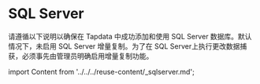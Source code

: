 # SQL Server

请遵循以下说明以确保在 Tapdata 中成功添加和使用 SQL Server 数据库。默认情况下，未启用 SQL Server 增量复制。为了在 SQL Server上执行更改数据捕获，必须事先由管理员明确启用增量复制功能。

import Content from '../../../reuse-content/_sqlserver.md';

<Content />
